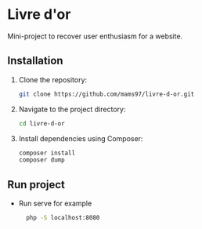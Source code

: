 # Livre d'or
Mini-project to recover user enthusiasm for a website.

## Installation

1. Clone the repository:
   ```bash
   git clone https://github.com/mams97/livre-d-or.git

2. Navigate to the project directory:
    ```bash
    cd livre-d-or

3. Install dependencies using Composer:
    ```bash
    composer install
    composer dump

## Run project
* Run serve for example
  ```bash
    php -S localhost:8080
